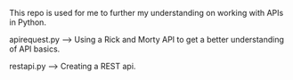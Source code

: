 This repo is used for me to further my understanding on working with APIs in Python.

apirequest.py --> Using a Rick and Morty API to get a better understanding of API basics. 

restapi.py --> Creating a REST api.

